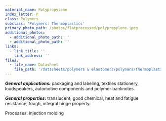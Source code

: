 ```yaml
---
material_name: Polypropylene
index_letter: P
class: Polymers
subclass: 'Polymers: Thermoplastics'
primary_photo_path: /photos/flatprocessed/polypropylene.jpeg
additional_photos:
  - additional_photo_path: ''
  - additional_photo_path: ''
links:
  - link_title: ''
    link_address: ''
files:
  - file_name: Datasheet
    file_path: '/datasheets/polymers & elastomers/polymers/thermoplastics/polypropylene (pp).pdf'
---
```


***General applications:*** packaging and labeling, textiles stationery, loudspeakers, automotive components and polymer banknotes.

***General properties:*** translucent, good chemical, heat and fatigue resistance, tough, integral hinge property.

Processes: injection molding
